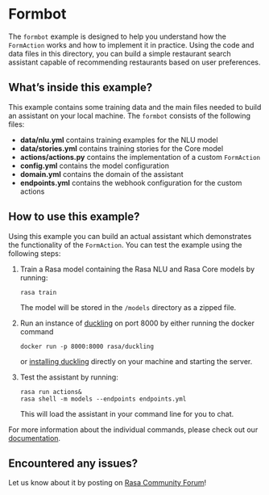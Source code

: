# Formbot

The `formbot` example is designed to help you understand how the `FormAction` works and how
to implement it in practice. Using the code and data files in this directory, you
can build a simple restaurant search assistant capable of recommending
restaurants based on user preferences.

## What’s inside this example?

This example contains some training data and the main files needed to build an
assistant on your local machine. The `formbot` consists of the following files:

- **data/nlu.yml** contains training examples for the NLU model
- **data/stories.yml** contains training stories for the Core model
- **actions/actions.py** contains the implementation of a custom `FormAction`
- **config.yml** contains the model configuration
- **domain.yml** contains the domain of the assistant
- **endpoints.yml** contains the webhook configuration for the custom actions

## How to use this example?

Using this example you can build an actual assistant which demonstrates the
functionality of the `FormAction`. You can test the example using the following
steps:

1. Train a Rasa model containing the Rasa NLU and Rasa Core models by running:
    ```
    rasa train
    ```
    The model will be stored in the `/models` directory as a zipped file.

2. Run an instance of [duckling](https://rasa.com/docs/rasa/components#ducklinghttpextractor)
   on port 8000 by either running the docker command
   ```
   docker run -p 8000:8000 rasa/duckling
   ```
   or [installing duckling](https://github.com/facebook/duckling#requirements) directly on your machine and starting the server.

3. Test the assistant by running:
    ```
    rasa run actions&
    rasa shell -m models --endpoints endpoints.yml
    ```
    This will load the assistant in your command line for you to chat.

For more information about the individual commands, please check out our
[documentation](http://rasa.com/docs/rasa/command-line-interface).

## Encountered any issues?
Let us know about it by posting on [Rasa Community Forum](https://forum.rasa.com)!
